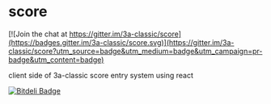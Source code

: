 # score

[![Join the chat at https://gitter.im/3a-classic/score](https://badges.gitter.im/3a-classic/score.svg)](https://gitter.im/3a-classic/score?utm_source=badge&utm_medium=badge&utm_campaign=pr-badge&utm_content=badge)

client side of 3a-classic score entry system using react


[![Bitdeli Badge](https://d2weczhvl823v0.cloudfront.net/3a-classic/score/trend.png)](https://bitdeli.com/free "Bitdeli Badge")

